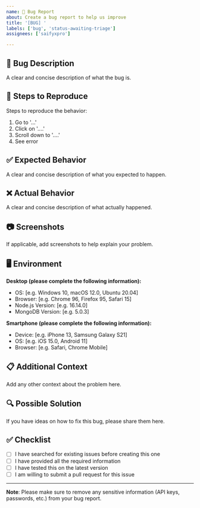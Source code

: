 ```yaml
---
name: 🐛 Bug Report
about: Create a bug report to help us improve
title: '[BUG] '
labels: ['bug', 'status-awaiting-triage']
assignees: ['saifyxpro']

---
```


## 🐛 Bug Description

A clear and concise description of what the bug is.

## 🔄 Steps to Reproduce

Steps to reproduce the behavior:

1. Go to '...'
2. Click on '....'
3. Scroll down to '....'
4. See error

## ✅ Expected Behavior

A clear and concise description of what you expected to happen.

## ❌ Actual Behavior

A clear and concise description of what actually happened.

## 📷 Screenshots

If applicable, add screenshots to help explain your problem.

## 🖥️ Environment

**Desktop (please complete the following information):**
- OS: [e.g. Windows 10, macOS 12.0, Ubuntu 20.04]
- Browser: [e.g. Chrome 96, Firefox 95, Safari 15]
- Node.js Version: [e.g. 16.14.0]
- MongoDB Version: [e.g. 5.0.3]

**Smartphone (please complete the following information):**
- Device: [e.g. iPhone 13, Samsung Galaxy S21]
- OS: [e.g. iOS 15.0, Android 11]
- Browser: [e.g. Safari, Chrome Mobile]

## 📋 Additional Context

Add any other context about the problem here.

## 🔍 Possible Solution

If you have ideas on how to fix this bug, please share them here.

## ✅ Checklist

- [ ] I have searched for existing issues before creating this one
- [ ] I have provided all the required information
- [ ] I have tested this on the latest version
- [ ] I am willing to submit a pull request for this issue

---

**Note**: Please make sure to remove any sensitive information (API keys, passwords, etc.) from your bug report.
